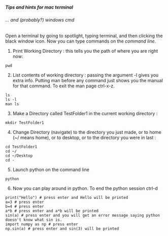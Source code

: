 ##### Tips and hints for mac terminal
###### ... and (probably?) windows cmd

Open a terminal by going to spotlight, typing terminal, and then clicking the black window icon. Now you can type commands on the _command line_.


1. Print Working Directory : this tells you the path of where you are right now:

```
pwd
```

2. List contents of working directory : passing the argument -l gives you extra info. Putting man before any command just shows you the manual for that command. To exit the man page ctrl-x-z.

```
ls
ls -l
man ls
```

3. Make a Directory called TestFolder1 in the current working directory :

```
mkdir TestFolder1
```


4. Change Directory (navigate) to the directory you just made, or to home (~/ means home), or to desktop, or to the directory you were in last :

```
cd TestFolder1
cd ~/
cd ~/Desktop
cd -
```

5. Launch python on the command line

```
python
```

6. Now you can play around in python. To end the python session ctrl-d

```
print("Hello") # press enter and Hello will be printed
a=3 # press enter
b=4 # press enter
a*b # press enter and a*b will be printed
sin(a) # press enter and you will get an error message saying python doesn't know what sin is.
import numpy as np # press enter
np.sin(a) # press enter and sin(3) will be printed
```




